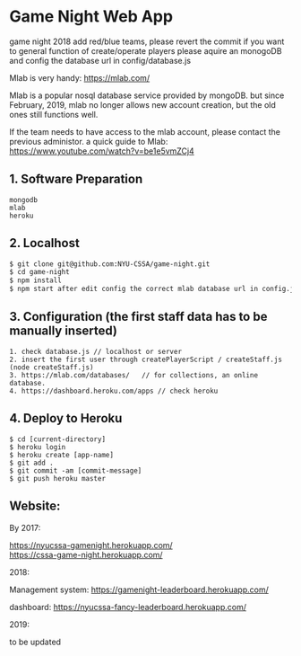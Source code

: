 # Game Night Web App
game night 2018 add red/blue teams, please revert the commit if you want to general function of create/operate players
please aquire an monogoDB and config the database url in config/database.js

Mlab is very handy: https://mlab.com/

Mlab is a popular nosql database service provided by mongoDB. but since February, 2019, mlab no longer allows new account creation, but the old ones still functions well. 

If the team needs to have access to the mlab account, please contact the previous administor. 
a quick guide to Mlab: https://www.youtube.com/watch?v=be1e5vmZCj4

## 1. Software Preparation
```
mongodb
mlab
heroku
```

## 2. Localhost
```sh
$ git clone git@github.com:NYU-CSSA/game-night.git
$ cd game-night
$ npm install
$ npm start after edit config the correct mlab database url in config.js
```

## 3. Configuration (the first staff data has to be manually inserted)
```
1. check database.js // localhost or server
2. insert the first user through createPlayerScript / createStaff.js (node createStaff.js)
3. https://mlab.com/databases/   // for collections, an online database.
4. https://dashboard.heroku.com/apps // check heroku
```


## 4. Deploy to Heroku
```
$ cd [current-directory]
$ heroku login
$ heroku create [app-name]
$ git add .
$ git commit -am [commit-message]
$ git push heroku master
```


## Website:
By 2017:

https://nyucssa-gamenight.herokuapp.com/  
https://cssa-game-night.herokuapp.com/

2018: 

Management system: 
https://gamenight-leaderboard.herokuapp.com/ 

dashboard: 
https://nyucssa-fancy-leaderboard.herokuapp.com/

2019:

to be updated
